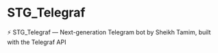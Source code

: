 # STG_Telegraf
⚡ STG_Telegraf — Next-generation Telegram bot by Sheikh Tamim, built with the Telegraf API
